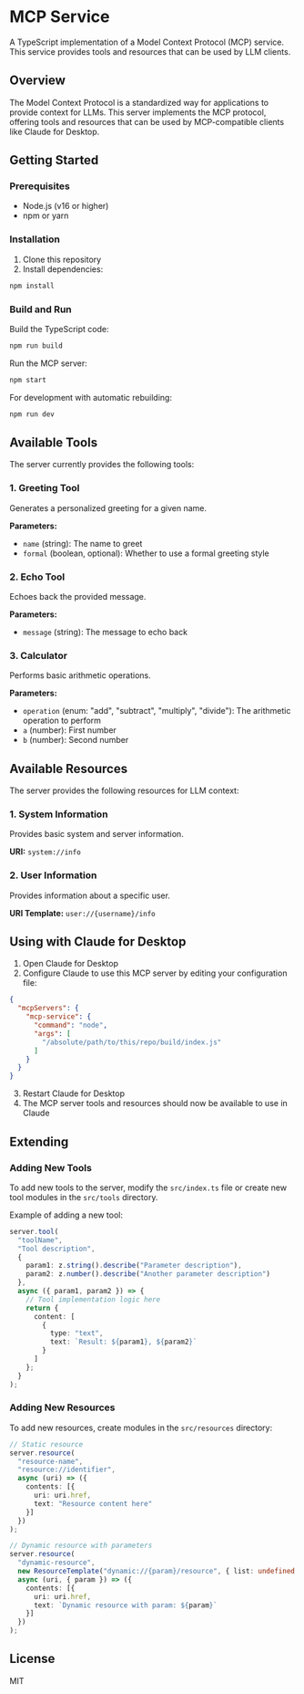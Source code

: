 # MCP Service

A TypeScript implementation of a Model Context Protocol (MCP) service. This service provides tools and resources that can be used by LLM clients.

## Overview

The Model Context Protocol is a standardized way for applications to provide context for LLMs. This server implements the MCP protocol, offering tools and resources that can be used by MCP-compatible clients like Claude for Desktop.

## Getting Started

### Prerequisites

- Node.js (v16 or higher)
- npm or yarn

### Installation

1. Clone this repository
2. Install dependencies:

```bash
npm install
```

### Build and Run

Build the TypeScript code:

```bash
npm run build
```

Run the MCP server:

```bash
npm start
```

For development with automatic rebuilding:

```bash
npm run dev
```

## Available Tools

The server currently provides the following tools:

### 1. Greeting Tool

Generates a personalized greeting for a given name.

**Parameters:**
- `name` (string): The name to greet
- `formal` (boolean, optional): Whether to use a formal greeting style

### 2. Echo Tool

Echoes back the provided message.

**Parameters:**
- `message` (string): The message to echo back

### 3. Calculator

Performs basic arithmetic operations.

**Parameters:**
- `operation` (enum: "add", "subtract", "multiply", "divide"): The arithmetic operation to perform
- `a` (number): First number
- `b` (number): Second number

## Available Resources

The server provides the following resources for LLM context:

### 1. System Information

Provides basic system and server information.

**URI:** `system://info`

### 2. User Information

Provides information about a specific user.

**URI Template:** `user://{username}/info`

## Using with Claude for Desktop

1. Open Claude for Desktop
2. Configure Claude to use this MCP server by editing your configuration file:

```json
{
  "mcpServers": {
    "mcp-service": {
      "command": "node",
      "args": [
        "/absolute/path/to/this/repo/build/index.js"
      ]
    }
  }
}
```

3. Restart Claude for Desktop
4. The MCP server tools and resources should now be available to use in Claude

## Extending

### Adding New Tools

To add new tools to the server, modify the `src/index.ts` file or create new tool modules in the `src/tools` directory.

Example of adding a new tool:

```typescript
server.tool(
  "toolName",
  "Tool description",
  {
    param1: z.string().describe("Parameter description"),
    param2: z.number().describe("Another parameter description")
  },
  async ({ param1, param2 }) => {
    // Tool implementation logic here
    return {
      content: [
        {
          type: "text",
          text: `Result: ${param1}, ${param2}`
        }
      ]
    };
  }
);
```

### Adding New Resources

To add new resources, create modules in the `src/resources` directory:

```typescript
// Static resource
server.resource(
  "resource-name",
  "resource://identifier",
  async (uri) => ({
    contents: [{
      uri: uri.href,
      text: "Resource content here"
    }]
  })
);

// Dynamic resource with parameters
server.resource(
  "dynamic-resource",
  new ResourceTemplate("dynamic://{param}/resource", { list: undefined }),
  async (uri, { param }) => ({
    contents: [{
      uri: uri.href,
      text: `Dynamic resource with param: ${param}`
    }]
  })
);
```

## License

MIT 